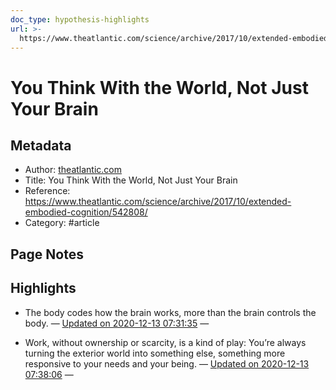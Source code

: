 ```yaml
---
doc_type: hypothesis-highlights
url: >-
  https://www.theatlantic.com/science/archive/2017/10/extended-embodied-cognition/542808/
---
```

# You Think With the World, Not Just Your Brain

## Metadata
- Author: [theatlantic.com]()
- Title: You Think With the World, Not Just Your Brain
- Reference: https://www.theatlantic.com/science/archive/2017/10/extended-embodied-cognition/542808/
- Category: #article

## Page Notes


## Highlights
- The body codes how the brain works, more than the brain controls the body.  — [Updated on 2020-12-13 07:31:35](https://hyp.is/ysvVbjzJEeuaZk9Z0oR8lQ/www.theatlantic.com/science/archive/2017/10/extended-embodied-cognition/542808/)  — 

-  Work, without ownership or scarcity, is a kind of play: You’re always turning the exterior world into something else, something more responsive to your needs and your being. — [Updated on 2020-12-13 07:38:06](https://hyp.is/s-Al3jzKEeuZC-9UurBYcg/www.theatlantic.com/science/archive/2017/10/extended-embodied-cognition/542808/)  — 

